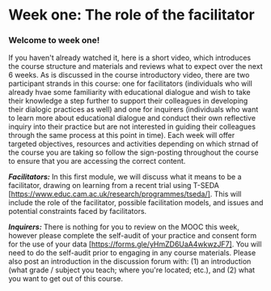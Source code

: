 # Week one: The role of the facilitator


### Welcome to week one!


If you haven't already watched it, here is a short video, which introduces the course structure and materials and reviews what to expect over the next 6 weeks. As is discussed in the course introductory video, there are two participant strands in this course: one for facilitators (individuals who will already hvae some familiarity with educational dialogue and wish to take their knowledge a step further to support their colleagues in developing their dialogic practices as well) and one for inquirers (individuals who want to learn more about educational dialogue and conduct their own reflective inquiry into their practice but are not interested in guiding their colleagues through the same process at this point in time). Each week will offer targeted objectives, resources and activities depending on which strnad of the course you are taking so follow the sign-posting throughout the course to ensure that you are accessing the correct content.


**_Facilitators:_** In this first module, we will discuss what it means to be a facilitator, drawing on learning from a recent trial using T-SEDA [https://www.educ.cam.ac.uk/research/programmes/tseda/]. This will include the role of the facilitator, possible facilitation models, and issues and potential constraints faced by facilitators.

**_Inquirers:_** There is nothing for you to review on the MOOC this week, however please complete the self-audit of your practice and consent form for the use of your data [https://forms.gle/yHmZD6UaA4wkwzJF7]. You will need to do the self-audit prior to engaging in any course materials. Please also post an introduction in the discussion forum with: (1) an introduction (what grade / subject you teach; where you're located; etc.), and (2) what you want to get out of this course.
